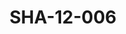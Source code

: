 ---
pid: SHA-12-006
title: SHA-12-006
language: en
collection: Sharhabil Ahmed
original_label: 
rights: Sharhabil Ahmed
location_of_original: Sharhabil Ahmed
photographer_or_studio: 
scanned_from: photograph 10.1 by 15.1
_date: 2000s
location: Khartoum
description: Sharhabil Ahmed with a guitar
additional_notes: 
permission_display: 'yes'
on_server: 'no'
on_website: 'no'
permalink: "/archive/en/sha-12-006.html"
layout: photo-page
---